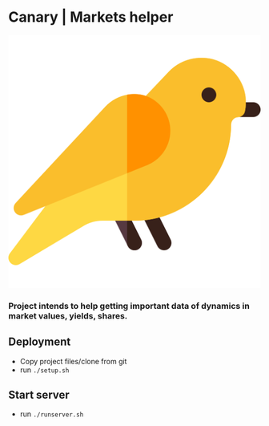 # Canary | Markets helper
![alt text](backend/markets/static/markets/canary.png "Canary")

### Project intends to help getting important data of dynamics in market values, yields, shares.


## Deployment
* Copy project files/clone from git
* run `./setup.sh`


## Start server
* run `./runserver.sh`